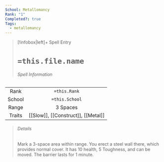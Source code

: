 ```yaml
---
School: Metallomancy
Rank: "1"
Completed?: true
Tags:
  - metallomancy
---
```

> [!infobox|left]+ Spell Entry
> # `=this.file.name`
> ###### Spell Information
|        |                 |
|:------:|:---------------:|
|  Rank  |  `=this.Rank`   |
| School | `=this.School`  |
| Range  | 3 Spaces |
| Traits |   [[Slow]], [[Construct]], [[Metal]]   |
> ###### *Details*
> Mark a 3-space area within range. You erect a steel wall there, which provides normal cover. It has 10 health, 5 Toughness, and can be moved. The barrier lasts for 1 minute.